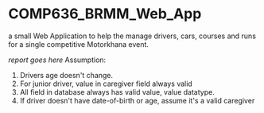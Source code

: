 # COMP636_BRMM_Web_App
a small Web Application to help the manage drivers, cars, courses and runs for a single competitive Motorkhana event.


*report goes here*
Assumption:
1. Drivers age doesn't change.
2. For junior driver, value in caregiver field always valid
3. All field in database always has valid value, value datatype.
4. If driver doesn't have date-of-birth or age, assume it's a valid caregiver